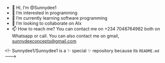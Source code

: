 - 👋 Hi, I’m @Sunnydee1
- 👀 I’m interested in programming
- 🌱 I’m currently learning software programming 
- 💞️ I’m looking to collaborate on Alx
- 📫 How to reach me? You can contact me on +234 7048764982 both on Whatsapp or call. You can also contact me on gmail, sunnydeeconcepts@gmail.com

<!-
Sunnydee1/Sunnydee1 is a ✨ special ✨ repository because its `README.md`
--->
